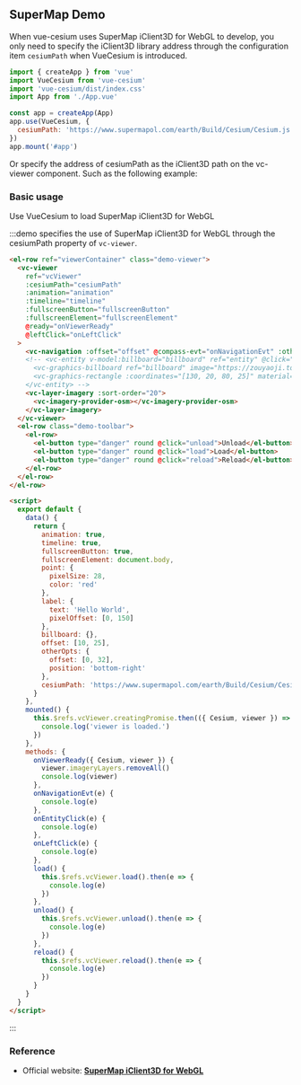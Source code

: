 ## SuperMap Demo

When vue-cesium uses SuperMap iClient3D for WebGL to develop, you only need to specify the iClient3D library address through the configuration item `cesiumPath` when VueCesium is introduced.

```javascript
import { createApp } from 'vue'
import VueCesium from 'vue-cesium'
import 'vue-cesium/dist/index.css'
import App from './App.vue'

const app = createApp(App)
app.use(VueCesium, {
  cesiumPath: 'https://www.supermapol.com/earth/Build/Cesium/Cesium.js'
})
app.mount('#app')
```

Or specify the address of cesiumPath as the iClient3D path on the vc-viewer component. Such as the following example:

### Basic usage

Use VueCesium to load SuperMap iClient3D for WebGL

:::demo specifies the use of SuperMap iClient3D for WebGL through the cesiumPath property of `vc-viewer`.

```html
<el-row ref="viewerContainer" class="demo-viewer">
  <vc-viewer
    ref="vcViewer"
    :cesiumPath="cesiumPath"
    :animation="animation"
    :timeline="timeline"
    :fullscreenButton="fullscreenButton"
    :fullscreenElement="fullscreenElement"
    @ready="onViewerReady"
    @leftClick="onLeftClick"
  >
    <vc-navigation :offset="offset" @compass-evt="onNavigationEvt" :otherOpts="otherOpts" @zoom-evt="onNavigationEvt"></vc-navigation>
    <!-- <vc-entity v-model:billboard="billboard" ref="entity" @click="onEntityClick" :position="{lng: 108, lat: 32}" :point="point" :label="label">
      <vc-graphics-billboard ref="billboard" image="https://zouyaoji.top/vue-cesium/favicon.png"></vc-graphics-billboard>
      <vc-graphics-rectangle :coordinates="[130, 20, 80, 25]" material="green"></vc-graphics-rectangle>
    </vc-entity> -->
    <vc-layer-imagery :sort-order="20">
      <vc-imagery-provider-osm></vc-imagery-provider-osm>
    </vc-layer-imagery>
  </vc-viewer>
  <el-row class="demo-toolbar">
    <el-row>
      <el-button type="danger" round @click="unload">Unload</el-button>
      <el-button type="danger" round @click="load">Load</el-button>
      <el-button type="danger" round @click="reload">Reload</el-button>
    </el-row>
  </el-row>
</el-row>

<script>
  export default {
    data() {
      return {
        animation: true,
        timeline: true,
        fullscreenButton: true,
        fullscreenElement: document.body,
        point: {
          pixelSize: 28,
          color: 'red'
        },
        label: {
          text: 'Hello World',
          pixelOffset: [0, 150]
        },
        billboard: {},
        offset: [10, 25],
        otherOpts: {
          offset: [0, 32],
          position: 'bottom-right'
        },
        cesiumPath: 'https://www.supermapol.com/earth/Build/Cesium/Cesium.js'
      }
    },
    mounted() {
      this.$refs.vcViewer.creatingPromise.then(({ Cesium, viewer }) => {
        console.log('viewer is loaded.')
      })
    },
    methods: {
      onViewerReady({ Cesium, viewer }) {
        viewer.imageryLayers.removeAll()
        console.log(viewer)
      },
      onNavigationEvt(e) {
        console.log(e)
      },
      onEntityClick(e) {
        console.log(e)
      },
      onLeftClick(e) {
        console.log(e)
      },
      load() {
        this.$refs.vcViewer.load().then(e => {
          console.log(e)
        })
      },
      unload() {
        this.$refs.vcViewer.unload().then(e => {
          console.log(e)
        })
      },
      reload() {
        this.$refs.vcViewer.reload().then(e => {
          console.log(e)
        })
      }
    }
  }
</script>
```

:::

### Reference

- Official website: **[ SuperMap iClient3D for WebGL](http://support.supermap.com.cn:8090/webgl/web/index.html)**
